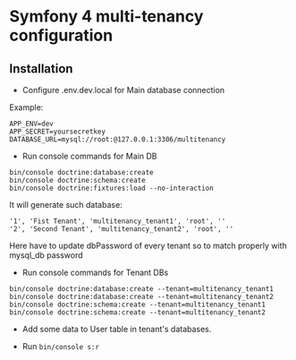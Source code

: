 # Symfony 4 multi-tenancy configuration #

## Installation ##
* Configure .env.dev.local for Main database connection

Example:

```
APP_ENV=dev
APP_SECRET=yoursecretkey
DATABASE_URL=mysql://root:@127.0.0.1:3306/multitenancy
```
* Run console commands for Main DB

```
bin/console doctrine:database:create
bin/console doctrine:schema:create
bin/console doctrine:fixtures:load --no-interaction
```

It will generate such database:

```
'1', 'Fist Tenant', 'multitenancy_tenant1', 'root', ''
'2', 'Second Tenant', 'multitenancy_tenant2', 'root', ''
```

Here have to update dbPassword of every tenant so to match properly with mysql_db password


* Run console commands for Tenant DBs

```
bin/console doctrine:database:create --tenant=multitenancy_tenant1
bin/console doctrine:database:create --tenant=multitenancy_tenant2
bin/console doctrine:schema:create --tenant=multitenancy_tenant1
bin/console doctrine:schema:create --tenant=multitenancy_tenant2
```

* Add some data to User table in tenant's databases.

* Run ```bin/console s:r```

